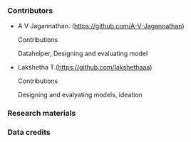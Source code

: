 ### Contributors

- A V Jagannathan. (https://github.com/A-V-Jagannathan)

  Contributions

  Datahelper, Designing and evaluating model

- Lakshetha T.(https://github.com/lakshethaaa)

  Contributions

  Designing and evalyating models, ideation

### Research materials
### Data credits
